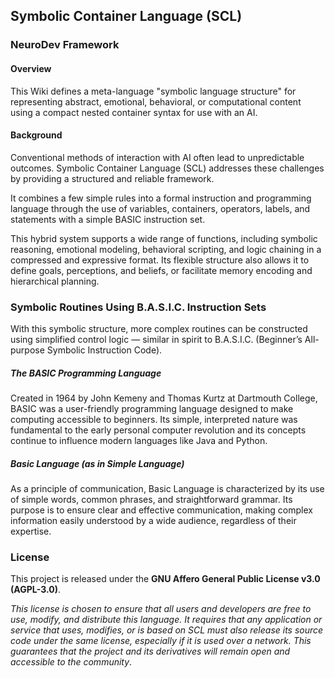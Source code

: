 ## Symbolic Container Language (SCL) 
### NeuroDev Framework

#### Overview

This Wiki defines a meta-language "symbolic language structure" for representing abstract, emotional, behavioral, or computational content using a compact nested container syntax for use with an AI.

#### Background

Conventional methods of interaction with AI often lead to unpredictable outcomes. Symbolic Container Language (SCL) addresses these challenges by providing a structured and reliable framework.

It combines a few simple rules into a formal instruction and programming language through the use of variables, containers, operators, labels, and statements with a simple BASIC instruction set.

This hybrid system supports a wide range of functions, including symbolic reasoning, emotional modeling, behavioral scripting, and logic chaining in a compressed and expressive format. Its flexible structure also allows it to define goals, perceptions, and beliefs, or facilitate memory encoding and hierarchical planning.

### Symbolic Routines Using B.A.S.I.C. Instruction Sets

With this symbolic structure, more complex routines can be constructed using simplified control logic — similar in spirit to B.A.S.I.C. (Beginner’s All-purpose Symbolic Instruction Code).

##### The BASIC Programming Language

Created in 1964 by John Kemeny and Thomas Kurtz at Dartmouth College, BASIC was a user-friendly programming language designed to make computing accessible to beginners. Its simple, interpreted nature was fundamental to the early personal computer revolution and its concepts continue to influence modern languages like Java and Python.

##### Basic Language (as in Simple Language)

As a principle of communication, Basic Language is characterized by its use of simple words, common phrases, and straightforward grammar. Its purpose is to ensure clear and effective communication, making complex information easily understood by a wide audience, regardless of their expertise.

### License

This project is released under the **GNU Affero General Public License v3.0 (AGPL-3.0)**.

*This license is chosen to ensure that all users and developers are free to use, modify, and distribute this language. It requires that any application or service that uses, modifies, or is based on SCL must also release its source code under the same license, especially if it is used over a network. This guarantees that the project and its derivatives will remain open and accessible to the community*.

